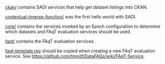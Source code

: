 [ckan/](https://github.com/timrdf/DataFAQs/tree/master/services/sadi/ckan) contains SADI services that help get dataset listings into CKAN.

[contextual-inverse-function/](https://github.com/timrdf/DataFAQs/tree/master/services/sadi/contextual-inverse-functional) was the first hello world with SADI.

[core/](https://github.com/timrdf/DataFAQs/tree/master/services/sadi/core) contains the services invoked by an Epoch configuration to determine which datasets and FAqT evaluation services should be used.

[faqt/](https://github.com/timrdf/DataFAQs/tree/master/services/sadi/faqt) contains the FAqT evaluation services.

[faqt-template.rpy](https://github.com/timrdf/DataFAQs/blob/master/services/sadi/faqt-template.rpy) should be copied when creating a new FAqT evaluation service. See https://github.com/timrdf/DataFAQs/wiki/FAqT-Service.
